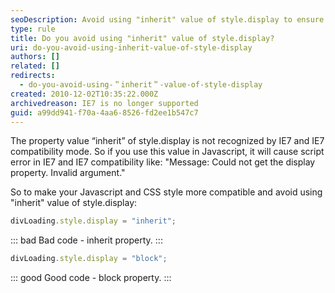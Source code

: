```yaml
---
seoDescription: Avoid using "inherit" value of style.display to ensure compatibility with IE7 and prevent script errors. Instead, use a specific display property like "block".
type: rule
title: Do you avoid using "inherit" value of style.display?
uri: do-you-avoid-using-inherit-value-of-style-display
authors: []
related: []
redirects:
  - do-you-avoid-using-＂inherit＂-value-of-style-display
created: 2010-12-02T10:35:22.000Z
archivedreason: IE7 is no longer supported
guid: a99dd941-f70a-4aa6-8526-fd2ee1b547c7
---
```


The property value “inherit” of style.display is not recognized by IE7 and IE7 compatibility mode. So if you use this value in Javascript, it will cause script error in IE7 and IE7 compatibility like: "Message: Could not get the display property. Invalid argument."

So to make your Javascript and CSS style more compatible and avoid using "inherit" value of style.display:

<!--endintro-->

```js
divLoading.style.display = "inherit";
```

::: bad
Bad code - inherit property.
:::

```js
divLoading.style.display = "block";
```

::: good
Good code - block property.
:::
